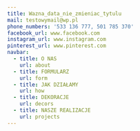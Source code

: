 ```yaml
---
title: Wazna_data_nie_zmieniac_tytulu
mail: testowymail@wp.pl
phone_numbers: '533 136 777, 501 785 370'
facebook_url: www.facebook.com
instagram_url: www.instagram.com
pinterest_url: www.pinterest.com
navbar:
  - title: O NAS
    url: about
  - title: FORMULARZ
    url: form
  - title: JAK DZIAŁAMY
    url: how
  - title: DEKORACJE
    url: decors
  - title: NASZE REALIZACJE
    url: projects
---
```


